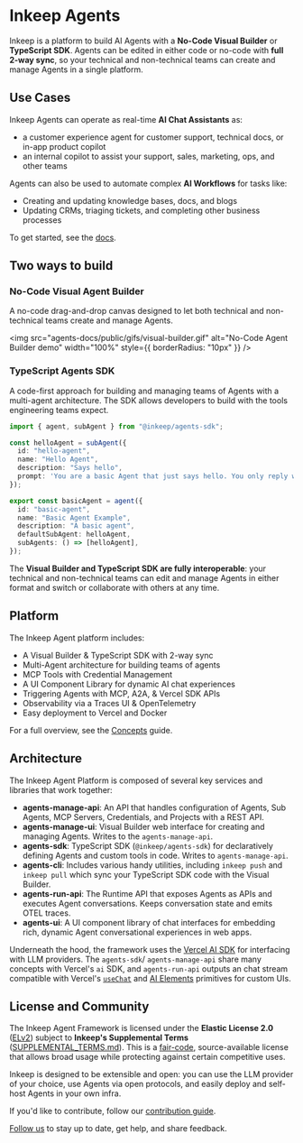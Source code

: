 # Inkeep Agents

Inkeep is a platform to build AI Agents with a **No-Code Visual Builder** or **TypeScript SDK**. Agents can be edited in either code or no-code with **full 2-way sync**, so your technical and non-technical teams can create and manage Agents in a single platform.

## Use Cases

Inkeep Agents can operate as real-time **AI Chat Assistants** as:
- a customer experience agent for customer support, technical docs, or in-app product copilot
- an internal copilot to assist your support, sales, marketing, ops, and other teams

Agents can also be used to automate complex **AI Workflows** for tasks like:
- Creating and updating knowledge bases, docs, and blogs
- Updating CRMs, triaging tickets, and completing other business processes

To get started, see the [docs](https://docs.inkeep.com).

## Two ways to build

### No-Code Visual Agent Builder

A no-code drag-and-drop canvas designed to let both technical and non-technical teams create and manage Agents.

<img
  src="agents-docs/public/gifs/visual-builder.gif"
  alt="No-Code Agent Builder demo"
  width="100%"
  style={{ borderRadius: "10px" }}
/>

### TypeScript Agents SDK

A code-first approach for building and managing teams of Agents with a multi-agent architecture. The SDK allows developers to build with the tools engineering teams expect.

   ```typescript
   import { agent, subAgent } from "@inkeep/agents-sdk";

   const helloAgent = subAgent({
     id: "hello-agent",
     name: "Hello Agent",
     description: "Says hello",
     prompt: 'You are a basic Agent that just says hello. You only reply with the word "hello", but you may do it in different variations like h3110, h3110w0rld, h3110w0rld! etc...',
   });

   export const basicAgent = agent({
     id: "basic-agent",
     name: "Basic Agent Example",
     description: "A basic agent",
     defaultSubAgent: helloAgent,
     subAgents: () => [helloAgent],
   });
   ```

The **Visual Builder and TypeScript SDK are fully interoperable**: your technical and non-technical teams can edit and manage Agents in either format and switch or collaborate with others at any time.

## Platform

The Inkeep Agent platform includes:
- A Visual Builder & TypeScript SDK with 2-way sync
- Multi-Agent architecture for building teams of agents
- MCP Tools with Credential Management
- A UI Component Library for dynamic AI chat experiences
- Triggering Agents with MCP, A2A, & Vercel SDK APIs
- Observability via a Traces UI & OpenTelemetry
- Easy deployment to Vercel and Docker

For a full overview, see the [Concepts](https://docs.inkeep.com/concepts) guide.

## Architecture

The Inkeep Agent Platform is composed of several key services and libraries that work together:

- **agents-manage-api**: An API that handles configuration of Agents, Sub Agents, MCP Servers, Credentials, and Projects with a REST API.
- **agents-manage-ui**: Visual Builder web interface for creating and managing Agents. Writes to the `agents-manage-api`.
- **agents-sdk**: TypeScript SDK (`@inkeep/agents-sdk`) for declaratively defining Agents and custom tools in code. Writes to `agents-manage-api`.
- **agents-cli**: Includes various handy utilities, including `inkeep push` and `inkeep pull` which sync your TypeScript SDK code with the Visual Builder.
- **agents-run-api**: The Runtime API that exposes Agents as APIs and executes Agent conversations. Keeps conversation state and emits OTEL traces.
- **agents-ui**: A UI component library of chat interfaces for embedding rich, dynamic Agent conversational experiences in web apps.

Underneath the hood, the framework uses the [Vercel AI SDK](https://ai-sdk.dev/docs/introduction) for interfacing with LLM providers. The `agents-sdk`/ `agents-manage-api` share many concepts with Vercel's `ai` SDK, and `agents-run-api` outputs an chat stream compatible with Vercel's [`useChat`](https://ai-sdk.dev/docs/ai-sdk-ui) and [AI Elements](https://ai-sdk.dev/elements/overview) primitives for custom UIs.

## License and Community

The Inkeep Agent Framework is licensed under the **Elastic License 2.0** ([ELv2](https://www.elastic.co/licensing/elastic-license)) subject to **Inkeep's Supplemental Terms** ([SUPPLEMENTAL_TERMS.md](https://github.com/inkeep/agents/blob/main/SUPPLEMENTAL_TERMS.md)). This is a [fair-code](https://faircode.io/), source-available license that allows broad usage while protecting against certain competitive uses.

Inkeep is designed to be extensible and open: you can use the LLM provider of your choice, use Agents via open protocols, and easily deploy and self-host Agents in your own infra. 

If you'd like to contribute, follow our [contribution guide](https://docs.inkeep.com/community/contributing/overview).

[Follow us](https://docs.inkeep.com/community/inkeep-community) to stay up to date, get help, and share feedback.